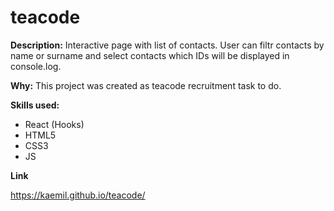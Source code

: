 # teacode

**Description:**
Interactive page with list of contacts. User can filtr contacts by name or surname and select contacts which IDs will be displayed in console.log.

**Why:**
This project was created as teacode recruitment task to do.

**Skills used:**
- React (Hooks)
- HTML5
- CSS3
- JS

**Link**

https://kaemil.github.io/teacode/
